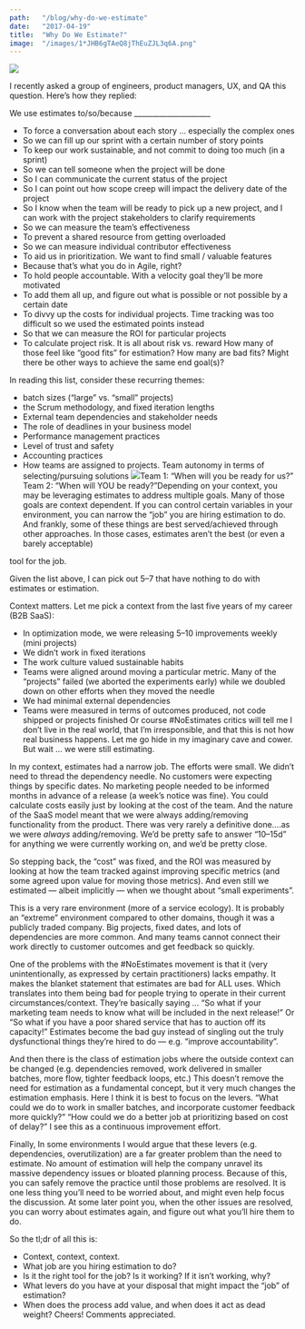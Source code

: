 ```yaml
---
path:	"/blog/why-do-we-estimate"
date:	"2017-04-19"
title:	"Why Do We Estimate?"
image:	"/images/1*JHB6gTAeQ8jThEuZJL3q6A.png"
---
```


![](/images/1*JHB6gTAeQ8jThEuZJL3q6A.png)

I recently asked a group of engineers, product managers, UX, and QA this question. Here’s how they replied:

We use estimates to/so/because \_\_\_\_\_\_\_\_\_\_\_\_\_\_\_\_\_\_\_\_\_

* To force a conversation about each story … especially the complex ones
* So we can fill up our sprint with a certain number of story points
* To keep our work sustainable, and not commit to doing too much (in a sprint)
* So we can tell someone when the project will be done
* So I can communicate the current status of the project
* So I can point out how scope creep will impact the delivery date of the project
* So I know when the team will be ready to pick up a new project, and I can work with the project stakeholders to clarify requirements
* So we can measure the team’s effectiveness
* To prevent a shared resource from getting overloaded
* So we can measure individual contributor effectiveness
* To aid us in prioritization. We want to find small / valuable features
* Because that’s what you do in Agile, right?
* To hold people accountable. With a velocity goal they’ll be more motivated
* To add them all up, and figure out what is possible or not possible by a certain date
* To divvy up the costs for individual projects. Time tracking was too difficult so we used the estimated points instead
* So that we can measure the ROI for particular projects
* To calculate project risk. It is all about risk vs. reward
How many of those feel like “good fits” for estimation? How many are bad fits? Might there be other ways to achieve the same end goal(s)?

In reading this list, consider these recurring themes:

* batch sizes (“large” vs. “small” projects)
* the Scrum methodology, and fixed iteration lengths
* External team dependencies and stakeholder needs
* The role of deadlines in your business model
* Performance management practices
* Level of trust and safety
* Accounting practices
* How teams are assigned to projects. Team autonomy in terms of selecting/pursuing solutions
![](/images/1*vmGOGEjn2TXlmaIoj0wQNg.png)Team 1: “When will you be ready for us?” Team 2: “When will YOU be ready?”Depending on your context, you may be leveraging estimates to address multiple goals. Many of those goals are context dependent. If you can control certain variables in your environment, you can narrow the “job” you are hiring estimation to do. And frankly, some of these things are best served/achieved through other approaches. In those cases, estimates aren’t the best (or even a barely acceptable)

 tool for the job.

Given the list above, I can pick out 5–7 that have nothing to do with estimates or estimation.

Context matters. Let me pick a context from the last five years of my career (B2B SaaS):

* In optimization mode, we were releasing 5–10 improvements weekly (mini projects)
* We didn’t work in fixed iterations
* The work culture valued sustainable habits
* Teams were aligned around moving a particular metric. Many of the “projects” failed (we aborted the experiments early) while we doubled down on other efforts when they moved the needle
* We had minimal external dependencies
* Teams were measured in terms of outcomes produced, not code shipped or projects finished
Or course #NoEstimates critics will tell me I don’t live in the real world, that I’m irresponsible, and that this is not how real business happens. Let me go hide in my imaginary cave and cower. But wait … we were still estimating.

In my context, estimates had a narrow job. The efforts were small. We didn’t need to thread the dependency needle. No customers were expecting things by specific dates. No marketing people needed to be informed months in advance of a release (a week’s notice was fine). You could calculate costs easily just by looking at the cost of the team. And the nature of the SaaS model meant that we were always adding/removing functionality from the product. There was very rarely a definitive done….as we were *always* adding/removing. We’d be pretty safe to answer “10–15d” for anything we were currently working on, and we’d be pretty close.

So stepping back, the “cost” was fixed, and the ROI was measured by looking at how the team tracked against improving specific metrics (and some agreed upon value for moving those metrics). And even still we estimated — albeit implicitly — when we thought about “small experiments”.

This is a very rare environment (more of a service ecology). It is probably an “extreme” environment compared to other domains, though it was a publicly traded company. Big projects, fixed dates, and lots of dependencies are more common. And many teams cannot connect their work directly to customer outcomes and get feedback so quickly.

One of the problems with the #NoEstimates movement is that it (very unintentionally, as expressed by certain practitioners) lacks empathy. It makes the blanket statement that estimates are bad for ALL uses. Which translates into them being bad for people trying to operate in their current circumstances/context. They’re basically saying … “So what if your marketing team needs to know what will be included in the next release!” Or “So what if you have a poor shared service that has to auction off its capacity!” Estimates become the bad guy instead of singling out the truly dysfunctional things they’re hired to do — e.g. “improve accountability”.

And then there is the class of estimation jobs where the outside context can be changed (e.g. dependencies removed, work delivered in smaller batches, more flow, tighter feedback loops, etc.) This doesn’t remove the need for estimation as a fundamental concept, but it very much changes the estimation emphasis. Here I think it is best to focus on the levers. “What could we do to work in smaller batches, and incorporate customer feedback more quickly?” “How could we do a better job at prioritizing based on cost of delay?” I see this as a continuous improvement effort.

Finally, In some environments I would argue that these levers (e.g. dependencies, overutilization) are a far greater problem than the need to estimate. No amount of estimation will help the company unravel its massive dependency issues or bloated planning process. Because of this, you can safely remove the practice until those problems are resolved. It is one less thing you’ll need to be worried about, and might even help focus the discussion. At some later point you, when the other issues are resolved, you can worry about estimates again, and figure out what you’ll hire them to do.

So the tl;dr of all this is:

* Context, context, context.
* What job are you hiring estimation to do?
* Is it the right tool for the job? Is it working? If it isn’t working, why?
* What levers do you have at your disposal that might impact the “job” of estimation?
* When does the process add value, and when does it act as dead weight?
Cheers! Comments appreciated.
